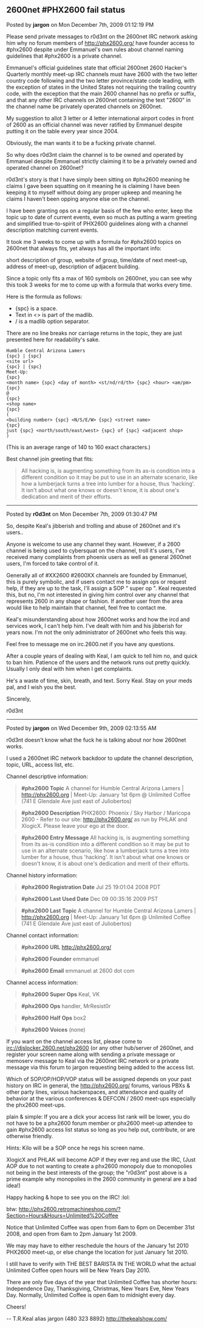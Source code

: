 ## 2600net #PHX2600 fail status
Posted by **jargon** on Mon December 7th, 2009 01:12:19 PM

Please send private messages to r0d3nt on the 2600net IRC network asking him why
no forum members of <http://phx2600.org/> have founder access to #phx2600
despite under Emmanuel's own rules about channel naming guidelines that #phx2600
is a private channel.

Emmanuel's official guidelines state that official 2600net 2600 Hacker's
Quarterly monthly meet-up IRC channels must have 2600 with the two letter
country code following and the two letter province/state code leading, with the
exception of states in the United States not requiring the trailing country
code, with the exception that the main 2600 channel has no prefix or suffix, and
that any other IRC channels on 2600net containing the text "2600" in the channel
name be privately operated channels on 2600net.

My suggestion to allot 3 letter or 4 letter international airport codes in front
of 2600 as an official channel was never ratified by Emmanuel despite putting it
on the table every year since 2004.

Obviously, the man wants it to be a fucking private channel.

So why does r0d3nt claim the channel is to be owned and operated by Emmanuel
despite Emmanuel strictly claiming it to be a privately owned and operated
channel on 2600net?

r0d3nt's story is that I have simply been sitting on #phx2600 meaning he claims
I gave been squatting on it meaning he is claiming I have been keeping it to
myself without doing any proper upkeep and meaning he claims I haven't been
opping anyone else on the channel.

I have been granting ops on a regular basis of the few who enter, keep the topic
up to date of current events, even so much as putting a warm greeting and
simplified true-to-spirit of PHX2600 guidelines along with a channel description
matching current events.

It took me 3 weeks to come up with a formula for #phx2600 topics on 2600net that
always fits, yet always has all the important info:

short description of group, website of group, time/date of next meet-up, address
of meet-up, description of adjacent building.

Since a topic only fits a max of 160 symbols on 2600net, you can see why this
took 3 weeks for me to come up with a formula that works every time.

Here is the formula as follows:

  * {spc} is a space.
  * Text in <> is part of the madlib.
  * / is a madlib option separator.

There are no line breaks nor carriage returns in the topic, they are just
presented here for readability's sake.

    Humble Central Arizona Lamers
    {spc} | {spc}
    <site url>
    {spc} | {spc}
    Meet-Up:
    {spc}
    <month name> {spc} <day of month> <st/nd/rd/th> {spc} <hour> <am/pm>
    {spc}
    @
    {spc}
    <shop name>
    {spc}
    (
    <building number> {spc} <N/S/E/W> {spc} <street name>
    {spc}
    just {spc} <north/south/east/west> {spc} of {spc} <adjacent shop>
    )

(This is an average range of 140 to 160 exact characters.)

Best channel join greeting that fits:

> All hacking is, is augmenting something from its as-is condition into a
> different condition so it may be put to use in an alternate scenario, like how
> a lumberjack turns a tree into lumber for a house, thus 'hacking'. It isn't
> about what one knows or doesn't know, it is about one's dedication and merit
> of their efforts.

--------------------------------------------------------------------------------

Posted by **r0d3nt** on Mon December 7th, 2009 01:30:47 PM

So, despite Keal's jibberish and trolling and abuse of 2600net and it's users..

Anyone is welcome to use any channel they want. However, if a 2600 channel is
being used to cybersquat on the channel, troll it's users,  I've received many
complaints from phoenix users as well as general 2600net users, I'm forced to
take control of it.

Generally all of #XX2600 #2600XX channels are founded by Emmanuel, this is
purely symbolic, and if users contact me to assign ops or request help, if they
are up to the task, I'll assign a SOP " super op ". Keal requested this, but no,
I'm not interested in giving him control over any channel that represents 2600
in any shape or fashion. If another user from the area would like to help
maintain that channel, feel free to contact me.

Keal's misunderstanding about how 2600net works and how the ircd and services
work, I can't help him. I've dealt with him and his jibberish for years now. I'm
not the only administrator of 2600net who feels this way.

Feel free to message me on irc.2600.net if you have any questions.

After a couple years of dealing with Keal, I am quick to tell him no, and quick
to ban him. Patience of the users and the network runs out pretty quickly.
Usually I only deal with him when I get complaints.

He's a waste of time, skin, breath, and text. Sorry Keal. Stay on your meds pal,
and I wish you the best.

Sincerely,

r0d3nt

--------------------------------------------------------------------------------

Posted by **jargon** on Wed December 9th, 2009 02:13:55 AM

r0d3nt doesn't know what the fuck he is talking about nor how 2600net works.

I used a 2600net IRC network backdoor to update the channel description, topic,
URL, access list, etc.

Channel descriptive information:

> **#phx2600 Topic** A channel for Humble Central Arizona Lamers |
> http://phx2600.org | Meet-Up: January 1st 6pm @ Unlimited Coffee (741 E
> Glendale Ave just east of Juliobertos)

> **#phx2600 Description** PHX2600: Phoenix / Sky Harbor / Maricopa 2600 - Refer
> to our site: http://phx2600.org/ as run by PHLAK and XlogicX. Please leave
> your ego at the door.

> **#phx2600 Entry Message** All hacking is, is augmenting something from its
> as-is condition into a different condition so it may be put to use in an
> alternate scenario, like how a lumberjack turns a tree into lumber for a
> house, thus 'hacking'. It isn't about what one knows or doesn't know, it is
> about one's dedication and merit of their efforts.

Channel history information:

> **#phx2600 Registration Date** Jul 25 19:01:04 2008 PDT

> **#phx2600 Last Used Date** Dec 09 00:35:16 2009 PST

> **#phx2600 Last Topic** A channel for Humble Central Arizona Lamers |
> http://phx2600.org | Meet-Up: January 1st 6pm @ Unlimited Coffee (741 E
> Glendale Ave just east of Juliobertos)

Channel contact information:

> **#phx2600 URL** <http://phx2600.org/>

> **#phx2600 Founder** emmanuel

> **#phx2600 Email** emmanuel at 2600 dot com

Channel access information:

> **#phx2600 Super Ops** Keal, VK

> **#phx2600 Ops** handler, MrResist0r

> **#phx2600 Half Ops** box2

> **#phx2600 Voices** (none)

If you want on the channel access list, please come to
<irc://djslocker.2600.net/phx2600> (or any other hub/server of 2600net, and
register your screen name along with sending a private message or memoserv
message to Keal via the 2600net IRC network or a private message via this forum
to jargon requesting being added to the access list.

Which of SOP/OP/HOP/VOP status will be assigned depends on your past history on
IRC in general, the <http://phx2600.org/> forums, various PBXs  &  other party
lines, various hackerspaces, and attendance and quality of behavior at the
various conferences  &  DEFCON / 2600 meet-ups especially the phx2600 meet-ups.

plain & simple: If you are a dick your access list rank will be lower, you do
not have to be a phx2600 forum member or phx2600 meet-up attendee to gain
#phx2600 access list status so long as you help out, contribute, or are
otherwise friendly.

Hints: Kilo will be a SOP once he regs his screen name.

XlogicX and PHLAK will become AOP if they ever reg and use the IRC, (Just AOP
due to not wanting to create a phx2600 monopoly due to monopolies not being in
the best interests of the group; the "r0d3nt" post above is a prime example why
monopolies in the 2600 community in general are a bad idea!)

Happy hacking & hope to see you on the IRC! :lol:

btw:
<http://phx2600.retromachineshop.com/?Section=Hours&Hours=Unlimited%20Coffee>

Notice that Unlimited Coffee was open from 6am to 6pm on December 31st 2008, and
open from 6am to 2pm January 1st 2009.

We may may have to either reschedule the hours of the January 1st 2010 PHX2600
meet-up, or else change the location for just January 1st 2010.

I still have to verify with THE BEST BARISTA IN THE WORLD what the actual
Unlimited Coffee open hours will be New Years Day 2010.

There are only five days of the year that Unlimited Coffee has shorter hours:
Independence Day, Thanksgiving, Christmas, New Years Eve, New Years Day.
Normally, Unlimited Coffee is open 6am to midnight every day.

Cheers!

-- T.R.Keal alias jargon (480 323 8892) <http://thekealshow.com/>
